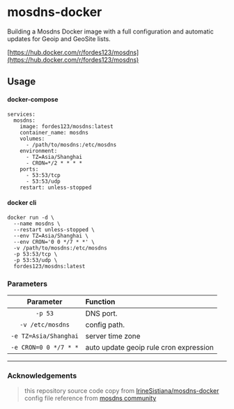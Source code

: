 # mosdns-docker

Building a Mosdns Docker image with a full configuration and automatic updates for Geoip and GeoSite lists.

[https://hub.docker.com/r/fordes123/mosdns](https://hub.docker.com/r/fordes123/mosdns)

## Usage

#### docker-compose

```shell
services:
  mosdns:
    image: fordes123/mosdns:latest
    container_name: mosdns
    volumes:
      - /path/to/mosdns:/etc/mosdns
    environment:
      - TZ=Asia/Shanghai
      - CRON=*/2 * * * *
    ports:
      - 53:53/tcp
      - 53:53/udp
    restart: unless-stopped
```

#### docker cli

```shell
docker run -d \
  --name mosdns \
  --restart unless-stopped \
  --env TZ=Asia/Shanghai \
  --env CRON='0 0 */7 * *' \
  -v /path/to/mosdns:/etc/mosdns
  -p 53:53/tcp \
  -p 53:53/udp \
  fordes123/mosdns:latest
```

### Parameters

|      Parameter	       | Function                               
|:---------------------:|:---------------------------------------|
|        `-p 53`        | DNS port.                              
|   `-v /etc/mosdns`    | config path.                           
| `-e TZ=Asia/Shanghai` | server time zone                       
| `-e CRON=0 0 */7 * *` | auto update geoip rule cron expression 

---

### Acknowledgements

> this repository source code copy from [IrineSistiana/mosdns-docker](https://github.com/IrineSistiana/mosdns-docker)  
> config file reference from [mosdns community](https://github.com/IrineSistiana/mosdns/discussions)